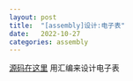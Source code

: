 ```yaml
---
layout: post
title:  "[assembly]设计:电子表"
date:   2022-10-27
categories: assembly
---
```


[源码在这里](https://github.com/yuuuuuuan/clock)	用汇编来设计电子表